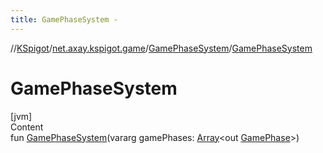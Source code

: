 ```yaml
---
title: GamePhaseSystem -
---
```

//[KSpigot](../../index.md)/[net.axay.kspigot.game](../index.md)/[GamePhaseSystem](index.md)/[GamePhaseSystem](-game-phase-system.md)



# GamePhaseSystem  
[jvm]  
Content  
fun [GamePhaseSystem](-game-phase-system.md)(vararg gamePhases: [Array](https://kotlinlang.org/api/latest/jvm/stdlib/kotlin/-array/index.html)<out [GamePhase](../-game-phase/index.md)>)  



